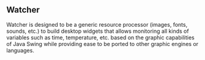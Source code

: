 ## Watcher

Watcher is designed to be a generic resource processor (images, fonts, sounds, etc.) to build desktop widgets that allows monitoring all kinds of variables such as time, temperature, etc. based on the graphic capabilities of Java Swing while providing ease to be ported to other graphic engines or languages.
